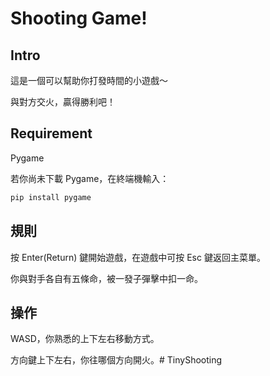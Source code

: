 # Shooting Game!

## Intro

這是一個可以幫助你打發時間的小遊戲～

與對方交火，贏得勝利吧！

## Requirement

Pygame

若你尚未下載 Pygame，在終端機輸入：

```bash
pip install pygame
```

## 規則

按 Enter\(Return\) 鍵開始遊戲，在遊戲中可按 Esc 鍵返回主菜單。

你與對手各自有五條命，被一發子彈擊中扣一命。

## 操作

WASD，你熟悉的上下左右移動方式。

方向鍵上下左右，你往哪個方向開火。# TinyShooting

